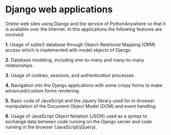 # Django web applications

Online web sites using Django and the service of PythonAnywhere so that it is available over the Internet. In this applications the following features are involved:

**1.** Usage of sqlite3 database through Object-Relational Mapping (ORM) access which is implemented with model objects of Django.

**2.** Database modeling, including one-to-many and many-to-many relationships.

**3.** Usage of cookies, sessions, and authentication processes.

**4.** Navigation into the Django applications with some crispy forms to make advanced/custom forms rendering.

**5.** Basic code of JavaScript and the Jquery library used for in-browser manipulation of the Document Object Model (DOM) and event handling.

**6.** Usage of JavaScript Object Notation (JSON) used as a syntax to exchange data between code running on the Django server and code running in the browser (JavaScript/jQuery).
